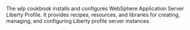 
The wlp cookbook installs and configures WebSphere Application Server Liberty Profile.
It provides recipes, resources, and libraries for creating, managing, and configuring Liberty profile server instances.

